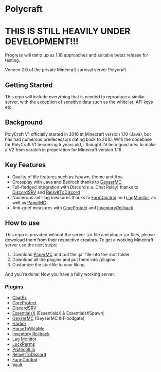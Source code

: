 # Polycraft

# THIS IS STILL HEAVILY UNDER DEVELOPMENT!!!

Progress will ramp up as 1.18 approaches and suitable betas release for testing. 

Version 2.0 of the private Minecraft survival server Polycraft. 

## Getting Started

This repo will include everything that is needed to reproduce a similar server, with the exception of sensitive data such as the whitelist, API keys etc. 

## Background

PolyCraft V1 officially started in 2016 at Minecraft version 1.10 (Java), but has had numerous predecessors dating back to 2010. With the codebase for PolyCraft V1 becoming 5 years old, I thought I'd be a good idea to make a V2 from scratch in preperation for Minecraft version 1.18. 

## Key Features

* Quality of life features such as /spawn, /home and /tpa.
* Crossplay with Java and Bedrock thanks to [GeyserMC](https://geysermc.org/)
* Full-fledged integration with Discord (i.e. Chat Relay) thanks to [DiscordSRV](https://www.spigotmc.org/resources/discordsrv.18494/) and [RelayItToDiscord](https://www.spigotmc.org/resources/relayittodiscord.34615/)
* Numerous anti-lag measures thanks to [FarmControl](https://www.spigotmc.org/resources/farmcontrol-1-15-1-17.86923/) and [LagMonitor](https://www.spigotmc.org/resources/lagmonitor.21348/), as well as [PaperMC](https://papermc.io/)
* Anti-grief measures with [CoreProtect](https://www.spigotmc.org/resources/coreprotect.8631/) and [InventoryRollback](https://www.spigotmc.org/resources/inventory-rollback.48074/)

## How to use 

This repo is provided without the server .jar file and plugin .jar files, please download them from their respective creators. To get a working Minecraft server use the next steps: 
1. Download [PaperMC](https://papermc.io/) and put the .jar file into the root folder
2. Download all the plugins and put them into /plugins
3. Customize the startfile to your liking

And you're done! Now you have a fully working server.

### Plugins

- [ChatEx](https://www.spigotmc.org/resources/chatex.71041/)
- [CoreProtect](https://www.spigotmc.org/resources/coreprotect.8631/)
- [DiscordSRV](https://www.spigotmc.org/resources/discordsrv.18494/)
- [EssentialsX](https://essentialsx.net/) (EssentialsX & EssentialsXSpawn)
- [GeyserMC](https://geysermc.org/) (GeyserMC & Floodgate)
- [Harbor](https://www.spigotmc.org/resources/harbor-a-sleep-enhancement-plugin.60088/)
- [HorseTpWithMe](https://www.spigotmc.org/resources/horsetpwithme.8186/)
- [Inventory Rollback](https://www.spigotmc.org/resources/inventory-rollback.48074/)
- [Lag Monitor](https://www.spigotmc.org/resources/lagmonitor.21348/)
- [LuckPerms](https://luckperms.net/)
- [ProtocolLib](https://www.spigotmc.org/resources/protocollib.1997/)
- [RelayItToDiscord](https://www.spigotmc.org/resources/relayittodiscord.34615/)
- [FarmControl](https://www.spigotmc.org/resources/farmcontrol-1-15-1-17.86923/)
- [Vault](https://www.spigotmc.org/resources/vault.34315/)
